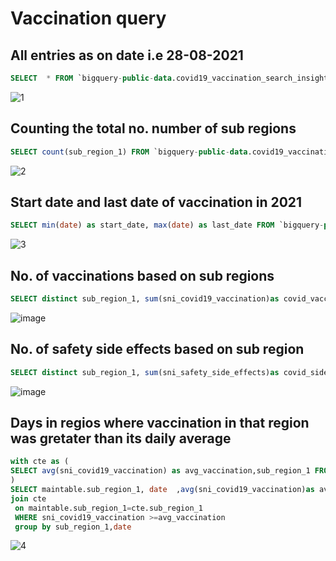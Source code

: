 # Vaccination query


## All entries as on date i.e 28-08-2021

``` sql
SELECT  * FROM `bigquery-public-data.covid19_vaccination_search_insights.covid19_vaccination_search_insights` WHERE DATE(_PARTITIONTIME) = "2021-08-28" LIMIT 1000 
```

![1](https://user-images.githubusercontent.com/88762643/131224384-3042a806-c54e-48a0-b46c-0b069d60e7ac.PNG)


## Counting the total no. number of sub regions  
``` sql
SELECT count(sub_region_1) FROM `bigquery-public-data.covid19_vaccination_search_insights.covid19_vaccination_search_insights`
```
![2](https://user-images.githubusercontent.com/88762643/131224322-83091467-92e0-476c-b9f9-6a54d04976a6.PNG)

## Start date and last date of vaccination in 2021
``` sql
SELECT min(date) as start_date, max(date) as last_date FROM `bigquery-public-data.covid19_vaccination_search_insights.covid19_vaccination_search_insights` LIMIT1000
```
![3](https://user-images.githubusercontent.com/88762643/131229211-0f0d8107-82f3-47be-86db-ba7afe2af95a.PNG)

## No. of vaccinations based on sub regions
``` sql
SELECT distinct sub_region_1, sum(sni_covid19_vaccination)as covid_vaccination FROM `bigquery-public-data.covid19_vaccination_search_insights.covid19_vaccination_search_insights` group by(sub_region_1)
```

![image](https://user-images.githubusercontent.com/88762643/131230851-99405f83-db9c-4204-925b-9e2eddb2df11.png)

## No. of safety side effects based on sub region
``` sql
SELECT distinct sub_region_1, sum(sni_safety_side_effects)as covid_side_effects FROM `bigquery-public-data.covid19_vaccination_search_insights.covid19_vaccination_search_insights` group by(sub_region_1)
```
![image](https://user-images.githubusercontent.com/88762643/131230884-1dd208c8-467e-41de-8568-1399ef729940.png)

## Days in regios where vaccination in that region was gretater than its daily average
``` sql
with cte as (
SELECT avg(sni_covid19_vaccination) as avg_vaccination,sub_region_1 FROM `bigquery-public-data.covid19_vaccination_search_insights.covid19_vaccination_search_insights` group by(sub_region_1)
)
SELECT maintable.sub_region_1, date  ,avg(sni_covid19_vaccination)as avgs  FROM `bigquery-public-data.covid19_vaccination_search_insights.covid19_vaccination_search_insights`as maintable
join cte
 on maintable.sub_region_1=cte.sub_region_1
 WHERE sni_covid19_vaccination >=avg_vaccination 
 group by sub_region_1,date
 ```
 ![4](https://user-images.githubusercontent.com/88762643/131230081-a966bfa4-a6d9-4808-93a5-06547a192d0b.PNG)



